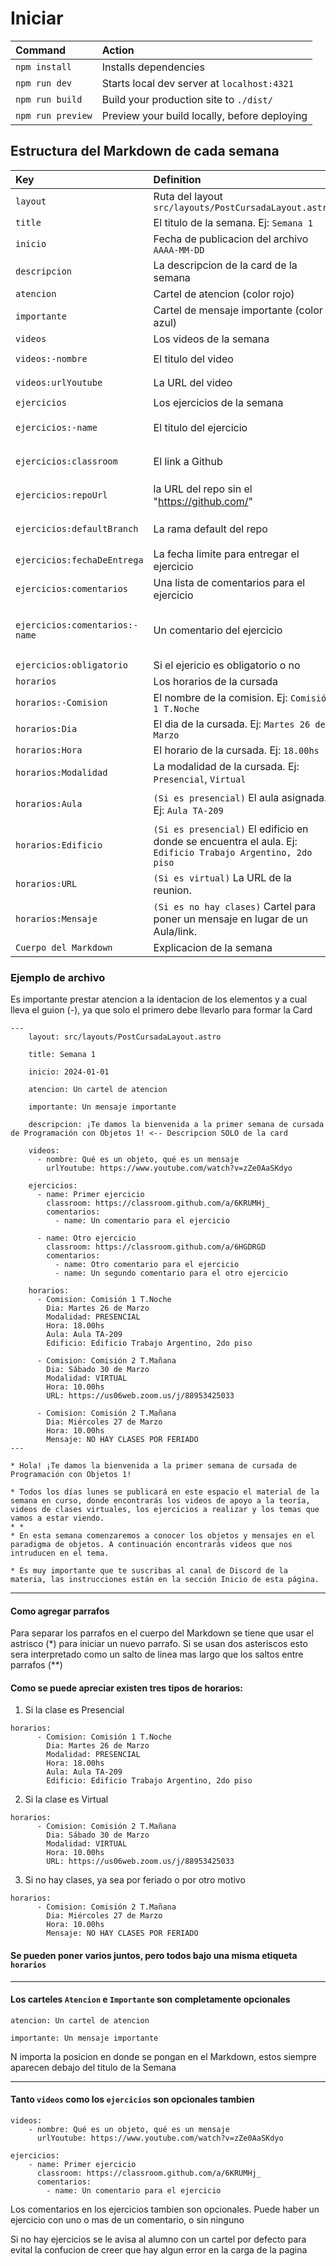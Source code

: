 # Iniciar

| Command           | Action                                       |
| :---------------- | :------------------------------------------- |
| `npm install`     | Installs dependencies                        |
| `npm run dev`     | Starts local dev server at `localhost:4321`  |
| `npm run build`   | Build your production site to `./dist/`      |
| `npm run preview` | Preview your build locally, before deploying |

## Estructura del Markdown de cada semana

| Key       | Definition |Opcional?|
| :-------------| :------ |:---|
| `layout`      | Ruta del layout `src/layouts/PostCursadaLayout.astro`|`No`|
| `title`       | El titulo de la semana. Ej: `Semana 1`  |`No`|
| `inicio`      | Fecha de publicacion del archivo `AAAA-MM-DD`     |`No`|
| `descripcion` | La descripcion de la card de la semana |`No`|
| `atencion` | Cartel de atencion (color rojo) |`Si`|
| `importante` | Cartel de mensaje importante (color azul) |`Si`|
| `videos`      | Los videos de la semana |`Si`|
| `videos:-nombre`| El titulo del video |`Si hay video, No`|
| `videos:urlYoutube`| La URL del video |`Si hay video, No`|
| `ejercicios`| Los ejercicios de la semana |`Si`|
| `ejercicios:-name`| El titulo del ejercicio |`Si hay ejercicio, No`|
| `ejercicios:classroom`| El link a Github|`Si hay ejercicio, No`|
| `ejercicios:repoUrl`| la URL del repo sin el "https://github.com/"|`Si hay ejercicio, No`|
| `ejercicios:defaultBranch`| La rama default del repo|`Si hay ejercicio, No`|
| `ejercicios:fechaDeEntrega`| La fecha limite para entregar el ejercicio|`Si`|
| `ejercicios:comentarios`| Una lista de comentarios para el ejercicio|`Si`|
| `ejercicios:comentarios:-name`| Un comentario del ejercicio|`Si hay comentario de ejercicio, No`|
| `ejercicios:obligatorio`| Si el ejericio es obligatorio o no|`Si`|
| `horarios`| Los horarios de la cursada |`No`|
| `horarios:-Comision`| El nombre de la comision. Ej: `Comisión 1 T.Noche`|`No`|
| `horarios:Dia`| El dia de la cursada. Ej: `Martes 26 de Marzo`|`No`|
| `horarios:Hora`| El horario de la cursada. Ej: `18.00hs`|`No`|
| `horarios:Modalidad`| La modalidad de la cursada. Ej: `Presencial`, `Virtual`|`Si hay clases, No`|
| `horarios:Aula`|`(Si es presencial)` El aula asignada. Ej: `Aula TA-209`|`Si es presencial, No`|
| `horarios:Edificio`|`(Si es presencial)` El edificio en donde se encuentra el aula. Ej: `Edificio Trabajo Argentino, 2do piso`|`Si es presencial, No`|
| `horarios:URL`|`(Si es virtual)` La URL de la reunion.|`Si es virtual, No`|
| `horarios:Mensaje`|`(Si es no hay clases)` Cartel para poner un mensaje en lugar de un Aula/link.|`Si no hay clases, No`|
| `Cuerpo del Markdown` | Explicacion de la semana |`Si`|


### Ejemplo de archivo

Es importante prestar atencion a la identacion de los elementos y a cual lleva el guion (-), ya que solo el primero debe llevarlo para formar la Card
```
---
    layout: src/layouts/PostCursadaLayout.astro

    title: Semana 1

    inicio: 2024-01-01

    atencion: Un cartel de atencion

    importante: Un mensaje importante

    descripcion: ¡Te damos la bienvenida a la primer semana de cursada de Programación con Objetos 1! <-- Descripcion SOLO de la card

    videos:
      - nombre: Qué es un objeto, qué es un mensaje
        urlYoutube: https://www.youtube.com/watch?v=zZe0AaSKdyo

    ejercicios:
      - name: Primer ejercicio
        classroom: https://classroom.github.com/a/6KRUMHj_
        comentarios:
          - name: Un comentario para el ejercicio

      - name: Otro ejercicio
        classroom: https://classroom.github.com/a/6HGDRGD
        comentarios:
          - name: Otro comentario para el ejercicio
          - name: Un segundo comentario para el otro ejercicio
    
    horarios:
      - Comision: Comisión 1 T.Noche
        Dia: Martes 26 de Marzo
        Modalidad: PRESENCIAL
        Hora: 18.00hs
        Aula: Aula TA-209
        Edificio: Edificio Trabajo Argentino, 2do piso

      - Comision: Comisión 2 T.Mañana
        Dia: Sábado 30 de Marzo
        Modalidad: VIRTUAL
        Hora: 10.00hs
        URL: https://us06web.zoom.us/j/88953425033

      - Comision: Comisión 2 T.Mañana
        Dia: Miércoles 27 de Marzo
        Hora: 10.00hs
        Mensaje: NO HAY CLASES POR FERIADO
---

* Hola! ¡Te damos la bienvenida a la primer semana de cursada de Programación con Objetos 1!

* Todos los días lunes se publicará en este espacio el material de la semana en curso, donde encontrarás los videos de apoyo a la teoría, videos de clases virtuales, los ejercicios a realizar y los temas que vamos a estar viendo.
* * 
* En esta semana comenzaremos a conocer los objetos y mensajes en el paradigma de objetos. A continuación encontrarás videos que nos intruducen en el tema.

* Es muy importante que te suscribas al canal de Discord de la materia, las instrucciones están en la sección Inicio de esta página.

```

---

#### Como agregar parrafos

Para separar los parrafos en el cuerpo del Markdown se tiene que usar el astrisco (*) para iniciar un nuevo parrafo. Si se usan dos asteriscos esto sera interpretado como un salto de linea mas largo que los saltos entre parrafos (**)

#### Como se puede apreciar existen tres tipos de horarios:

1) Si la clase es Presencial
```
horarios:
      - Comision: Comisión 1 T.Noche
        Dia: Martes 26 de Marzo
        Modalidad: PRESENCIAL
        Hora: 18.00hs
        Aula: Aula TA-209
        Edificio: Edificio Trabajo Argentino, 2do piso
```
2) Si la clase es Virtual
```
horarios:
      - Comision: Comisión 2 T.Mañana
        Dia: Sábado 30 de Marzo
        Modalidad: VIRTUAL
        Hora: 10.00hs
        URL: https://us06web.zoom.us/j/88953425033
```
3) Si no hay clases, ya sea por feriado o por otro motivo
```
horarios:
      - Comision: Comisión 2 T.Mañana
        Dia: Miércoles 27 de Marzo
        Hora: 10.00hs
        Mensaje: NO HAY CLASES POR FERIADO
```

#### Se pueden poner varios juntos, pero todos bajo una misma etiqueta `horarios`

---

#### Los carteles `Atencion` e `Importante` son completamente opcionales
```
atencion: Un cartel de atencion

importante: Un mensaje importante
```
N importa la posicion en donde se pongan en el Markdown, estos siempre aparecen debajo del titulo de la Semana

---

#### Tanto `videos` como los `ejercicios` son opcionales tambien

```
videos:
    - nombre: Qué es un objeto, qué es un mensaje
      urlYoutube: https://www.youtube.com/watch?v=zZe0AaSKdyo

ejercicios:
    - name: Primer ejercicio
      classroom: https://classroom.github.com/a/6KRUMHj_
      comentarios:
        - name: Un comentario para el ejercicio
```
Los comentarios en los ejercicios tambien son opcionales. Puede haber un ejercicio con uno o mas de un comentario, o sin ninguno

Si no hay ejercicios se le avisa al alumno con un cartel por defecto para evital la confucion de creer que hay algun error en la carga de la pagina
